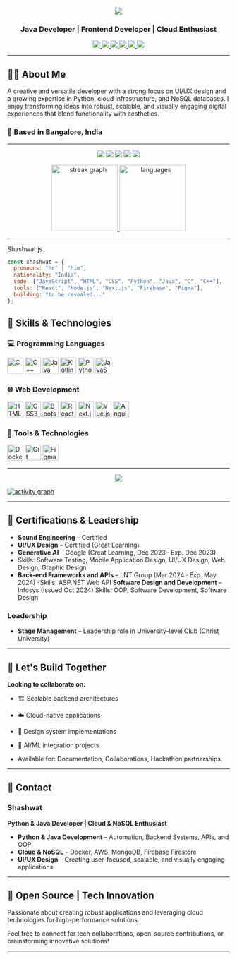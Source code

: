 <h1 align="center">
  <img src="https://readme-typing-svg.herokuapp.com/?font=Righteous&size=35&center=true&vCenter=true&width=500&height=70&duration=4000&lines=Hi+There!+👋;+My+name+is+Shashwat!" />
</h1>

<h3 align="center">Java Developer | Frontend Developer | Cloud Enthusiast</h3>

<p align="center">
  <a href="https://github.com/Shashwat-19">
    <img src="https://img.shields.io/badge/GitHub-181717?style=for-the-badge&logo=github&logoColor=white" />
  </a>
  <a href="https://www.linkedin.com/in/shashwatk1956/">
    <img src="https://img.shields.io/badge/LinkedIn-0A66C2?style=for-the-badge&logo=linkedin&logoColor=white" />
  </a>
  <a href="mailto:shashwat1956@gmail.com">
    <img src="https://img.shields.io/badge/Email-D14836?style=for-the-badge&logo=gmail&logoColor=white" />
  </a>
  <a href="https://hashnode.com/@Shashwat56">
    <img src="https://img.shields.io/badge/Hashnode-2962FF?style=for-the-badge&logo=hashnode&logoColor=white" />
  </a>
  <a href="https://shashwat-19.github.io/Personal-website/">
    <img src="https://img.shields.io/badge/Portfolio-1f1f1f?style=for-the-badge&logo=firefox-browser&logoColor=white" />
  </a>
   <a href="https://www.hackerrank.com/profile/shashwat1956">
    <img src="https://img.shields.io/badge/HackerRank-15%2B-2EC866?style=for-the-badge&logo=HackerRank&logoColor=white" />
  </a>
</p>

---

## 👨‍💻 About Me

A creative and versatile developer with a strong focus on UI/UX design and a growing expertise in Python, cloud infrastructure, and NoSQL databases. I enjoy transforming ideas into robust, scalable, and visually engaging digital experiences that blend functionality with aesthetics.

### 📍 Based in Bangalore, India  

---
<div align="center">

![](http://github-profile-summary-cards.vercel.app/api/cards/profile-details?username=Shashwat-19&theme=github_dark)
![](http://github-profile-summary-cards.vercel.app/api/cards/stats?username=Shashwat-19&theme=github_dark)
![](http://github-profile-summary-cards.vercel.app/api/cards/productive-time?username=Shashwat-19&theme=github_dark&utcOffset=8)
![](http://github-profile-summary-cards.vercel.app/api/cards/repos-per-language?username=Shashwat-19&theme=github_dark)
![](http://github-profile-summary-cards.vercel.app/api/cards/most-commit-language?username=Shashwat-19&theme=github_dark)



  <a href="https://github.com/Shashwat-19/github-readme-stats">
    <img height="150" src="https://streak-stats.demolab.com?user=Shashwat-19&locale=en&mode=daily&theme=github_dark_dimmed" alt="streak graph"/>
    <img height="150" src="https://github-readme-stats.vercel.app/api/top-langs/?username=Shashwat-19&theme=github_dark_dimmed&card_width=320&layout=compact" alt="languages"/>
  </a>
</div>

---

Shashwat.js
```javascript
const shashwat = {
  pronouns: "he" | "him",
  nationality: "India",
  code: ["JavaScript", "HTML", "CSS", "Python", "Java", "C", "C++"],
  tools: ["React", "Node.js", "Next.js", "Firebase", "Figma"],
  building: "to be revealed..."
};
```
## 🚀 Skills & Technologies

### 💻 Programming Languages
<p align="left">
  <img src="https://raw.githubusercontent.com/danielcranney/readme-generator/main/public/icons/skills/c-colored.svg" width="36" height="36" alt="C" />
  <img src="https://raw.githubusercontent.com/danielcranney/readme-generator/main/public/icons/skills/cplusplus-colored.svg" width="36" height="36" alt="C++" />
  <img src="https://raw.githubusercontent.com/danielcranney/readme-generator/main/public/icons/skills/java-colored.svg" width="36" height="36" alt="Java" />
  <img src="https://raw.githubusercontent.com/danielcranney/readme-generator/main/public/icons/skills/kotlin-colored.svg" width="36" height="36" alt="Kotlin" />
  <img src="https://raw.githubusercontent.com/danielcranney/readme-generator/main/public/icons/skills/python-colored.svg" width="36" height="36" alt="Python" />
  <img src="https://raw.githubusercontent.com/danielcranney/readme-generator/main/public/icons/skills/javascript-colored.svg" width="36" height="36" alt="JavaScript" />
</p>

### 🌐 Web Development
<p align="left">
  <img src="https://raw.githubusercontent.com/danielcranney/readme-generator/main/public/icons/skills/html5-colored.svg" width="36" height="36" alt="HTML5" />
  <img src="https://raw.githubusercontent.com/danielcranney/readme-generator/main/public/icons/skills/css3-colored.svg" width="36" height="36" alt="CSS3" />
  <img src="https://raw.githubusercontent.com/danielcranney/readme-generator/main/public/icons/skills/bootstrap-colored.svg" width="36" height="36" alt="Bootstrap" />
  <img src="https://raw.githubusercontent.com/danielcranney/readme-generator/main/public/icons/skills/react-colored.svg" width="36" height="36" alt="React" />
  <img src="https://raw.githubusercontent.com/danielcranney/readme-generator/main/public/icons/skills/nextjs-colored.svg" width="36" height="36" alt="Next.js" />
  <img src="https://raw.githubusercontent.com/danielcranney/readme-generator/main/public/icons/skills/vuejs-colored.svg" width="36" height="36" alt="Vue.js" />
  <img src="https://raw.githubusercontent.com/danielcranney/readme-generator/main/public/icons/skills/angularjs-colored.svg" width="36" height="36" alt="Angular" />
</p>

### 🔧 Tools & Technologies
<p align="left">
  <img src="https://raw.githubusercontent.com/danielcranney/readme-generator/main/public/icons/skills/docker-colored.svg" width="36" height="36" alt="Docker" />
  <img src="https://raw.githubusercontent.com/danielcranney/readme-generator/main/public/icons/skills/git-colored.svg" width="36" height="36" alt="Git" />
  <img src="https://raw.githubusercontent.com/danielcranney/readme-generator/main/public/icons/skills/figma-colored.svg" width="36" height="36" alt="Figma" />
</p>

---

<p align="center">
  <img src="https://github-profile-trophy.vercel.app/?username=Shashwat-19&theme=onedark&column=-1&title=Repositories,Stars,Commits,Followers,PullRequest,MultipleLang&margin-w=10" />
</p>

[![activity graph](https://github-readme-activity-graph.vercel.app/graph?username=Shashwat-19&bg_color=0d1117&color=ffffff&line=40c463&point=fff7e0&area=true&hide_border=true)](https://github.com/Shashwat-19/github-readme-activity-graph)

---

## 🏅 Certifications & Leadership

- **Sound Engineering** – Certified
- **UI/UX Design** – Certified (Great Learning)
- **Generative AI** – Google (Great Learning, Dec 2023 · Exp. Dec 2023)
- Skills: Software Testing, Mobile Application Design, UI/UX Design, Web Design, Graphic Design
- **Back-end Frameworks and APIs** – LNT Group (Mar 2024 · Exp. May 2024)
-Skills: ASP.NET Web API
**Software Design and Development** – Infosys (Issued Oct 2024)
Skills: OOP, Software Development, Software Design
### Leadership
- **Stage Management** – Leadership role in University-level Club (Christ University)

---
## 💬 Let's Build Together

**Looking to collaborate on:**
- 🏗️ Scalable backend architectures
- ☁️ Cloud-native applications  
- 🎨 Design system implementations
- 🤖 AI/ML integration projects

- Available for: Documentation, Collaborations, Hackathon partnerships.
---


## 📩 Contact  
### Shashwat  
**Python & Java Developer | Cloud & NoSQL Enthusiast**  

- **Python & Java Development** – Automation, Backend Systems, APIs, and OOP  
- **Cloud & NoSQL** – Docker, AWS, MongoDB, Firebase Firestore  
- **UI/UX Design** – Creating user-focused, scalable, and visually engaging applications  

---

## 🚀 Open Source | Tech Innovation  
Passionate about creating robust applications and leveraging cloud technologies for high-performance solutions.

Feel free to connect for tech collaborations, open-source contributions, or brainstorming innovative solutions!

---

